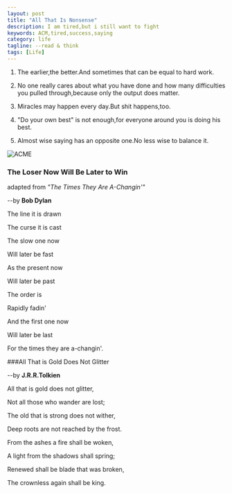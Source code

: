 ```yaml
---
layout: post
title: "All That Is Nonsense"
description: I am tired,but i still want to fight
keywords: ACM,tired,success,saying
category: life
tagline: --read & think
tags: [Life]
---
```



1. The earlier,the better.And sometimes that can be equal to hard work.

2. No one really cares about what you have done and how many difficulties you pulled through,because only the output does matter.

3. Miracles may happen every day.But shit happens,too.

4. "Do your own best" is not enough,for everyone around you is doing his best.

5. Almost wise saying has an opposite one.No less wise to balance it.

![ACME](http://pic.yupoo.com/jok3r/DJOoUoVS/medish.jpg)

### The Loser Now Will Be Later to Win

adapted from *"The Times They Are A-Changin'"*

--by **Bob Dylan**

The line it is drawn

The curse it is cast

The slow one now

Will later be fast

As the present now

Will later be past

The order is

Rapidly fadin'

And the first one now

Will later be last

For the times they are a-changin'. 

###All That is Gold Does Not Glitter

--by **J.R.R.Tolkien**

All that is gold does not glitter,

Not all those who wander are lost;

The old that is strong does not wither,

Deep roots are not reached by the frost.

From the ashes a fire shall be woken,

A light from the shadows shall spring;

Renewed shall be blade that was broken,

The crownless again shall be king.
